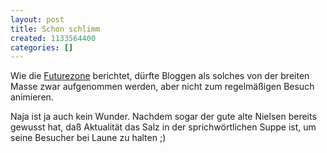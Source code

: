 ```yaml
---
layout: post
title: Schon schlimm
created: 1133564400
categories: []
---
```

Wie die <a href="http://futurezone.orf.at/futurezone.orf?read=detail&amp;id=277929">Futurezone</a> berichtet, dürfte Bloggen als solches von der breiten Masse zwar aufgenommen werden, aber nicht zum regelmäßigen Besuch animieren.

Naja ist ja auch kein Wunder. Nachdem sogar der gute alte Nielsen bereits gewusst hat, daß Aktualität das Salz in der sprichwörtlichen Suppe ist, um seine Besucher bei Laune zu halten ;)
